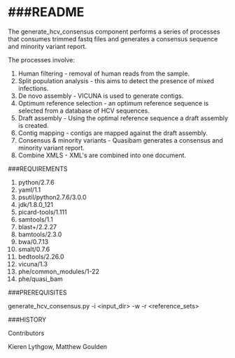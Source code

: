 ###README
======

The generate_hcv_consensus component performs a series of processes that consumes trimmed fastq files and generates a consensus sequence and minority variant report.

The processes involve:

1. Human filtering - removal of human reads from the sample.
2. Split population analysis - this aims to detect the presence of mixed infections.
3. De novo assembly - VICUNA is used to generate contigs.
4. Optimum reference selection - an optimum reference sequence is selected from a database of HCV sequences.
5. Draft assembly - Using the optimal reference sequence a draft assembly is created.
6. Contig mapping - contigs are mapped against the draft assembly.
7. Consensus & minority variants - Quasibam generates a consensus and minority variant report.
8. Combine XMLS - XML's are combined into one document.

###REQUIREMENTS

  1) python/2.7.6                                                   
  2) yaml/1.1                                                      
  3) psutil/python2.7.6/3.0.0                                      
  4) jdk/1.8.0_121                                                 
  5) picard-tools/1.111                                            
  6) samtools/1.1                                                  
  7) blast+/2.2.27                                                 
  8) bamtools/2.3.0
  9) bwa/0.7.13
  10) smalt/0.7.6
  11) bedtools/2.26.0
  12) vicuna/1.3
  13) phe/common_modules/1-22
  14) phe/quasi_bam

###PREREQUISITES

generate_hcv_consensus.py -i <input_dir> -w <workflow> -r <reference_sets>

###HISTORY

Contributors

Kieren Lythgow, Matthew Goulden
